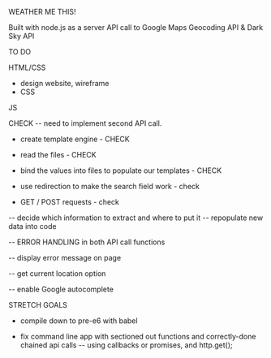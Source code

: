 WEATHER ME THIS!

Built with node.js as a server
API call to Google Maps Geocoding API & Dark Sky API


TO DO

HTML/CSS
- design website, wireframe
- CSS 

JS

CHECK -- need to implement second API call.


- create template engine - CHECK
- read the files - CHECK
- bind the values into files to populate our templates - CHECK 

- use redirection to make the search field work - check
- GET / POST requests - check

-- decide which information to extract and where to put it
-- repopulate new data into code

-- ERROR HANDLING in both API call functions

-- display error message on page

-- get current location option

-- enable Google autocomplete

STRETCH GOALS

- compile down to pre-e6 with babel

- fix command line app with sectioned out functions and correctly-done chained api calls
-- using callbacks or promises, and http.get();
